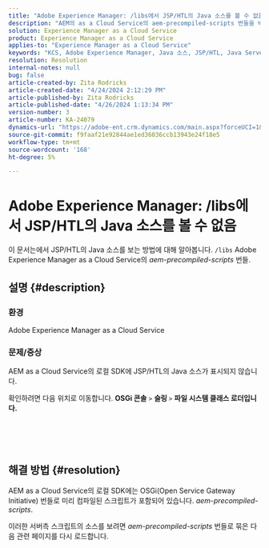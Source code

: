 ```yaml
---
title: "Adobe Experience Manager: /libs에서 JSP/HTL의 Java 소스를 볼 수 없음"
description: "AEM의 as a Cloud Service의 aem-precompiled-scripts 번들을 비활성화하여 /lib에서 JSP/HTL의 Java 소스를 보는 방법에 대해 알아봅니다."
solution: Experience Manager as a Cloud Service
product: Experience Manager as a Cloud Service
applies-to: "Experience Manager as a Cloud Service"
keywords: "KCS, Adobe Experience Manager, Java 소스, JSP/HTL, Java Server Pages, AEMaaCS"
resolution: Resolution
internal-notes: null
bug: false
article-created-by: Zita Rodricks
article-created-date: "4/24/2024 2:12:29 PM"
article-published-by: Zita Rodricks
article-published-date: "4/26/2024 1:13:34 PM"
version-number: 3
article-number: KA-24079
dynamics-url: "https://adobe-ent.crm.dynamics.com/main.aspx?forceUCI=1&pagetype=entityrecord&etn=knowledgearticle&id=75ab3aac-4402-ef11-a1fe-6045bd0065b6"
source-git-commit: f9faaf21e92844ae1ed36036ccb13943e24f18e5
workflow-type: tm+mt
source-wordcount: '168'
ht-degree: 5%

---
```


# Adobe Experience Manager: /libs에서 JSP/HTL의 Java 소스를 볼 수 없음


이 문서는에서 JSP/HTL의 Java 소스를 보는 방법에 대해 알아봅니다. `/libs` Adobe Experience Manager as a Cloud Service의 *aem-precompiled-scripts* 번들.

## 설명 {#description}


### 환경

Adobe Experience Manager as a Cloud Service



### 문제/증상

AEM as a Cloud Service의 로컬 SDK에 JSP/HTL의 Java 소스가 표시되지 않습니다.

확인하려면 다음 위치로 이동합니다. <b>OSGi 콘솔</b> `>`  <b>슬링 </b>`>` <b> 파일 시스템 클래스 로더입니다.</b>
<br><br> <br><br> 

## 해결 방법 {#resolution}


AEM as a Cloud Service의 로컬 SDK에는 OSGi(Open Service Gateway Initiative) 번들로 미리 컴파일된 스크립트가 포함되어 있습니다. *aem-precompiled-scripts*.

이러한 서버측 스크립트의 소스를 보려면 *aem-precompiled-scripts* 번들로 묶은 다음 관련 페이지를 다시 로드합니다.
